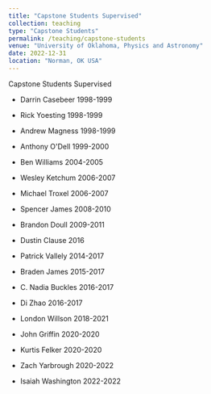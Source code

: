```yaml
---
title: "Capstone Students Supervised"
collection: teaching
type: "Capstone Students"
permalink: /teaching/capstone-students
venue: "University of Oklahoma, Physics and Astronomy"
date: 2022-12-31
location: "Norman, OK USA"
---
```


Capstone Students Supervised





* Darrin Casebeer 1998-1999


* Rick Yoesting 1998-1999


* Andrew Magness 1998-1999


* Anthony O'Dell 1999-2000


* Ben Williams 2004-2005


* Wesley Ketchum 2006-2007


* Michael Troxel 2006-2007


* Spencer James 2008-2010


* Brandon Doull 2009-2011

 
* Dustin Clause 2016

 
* Patrick Vallely 2014-2017

 
* Braden James 2015-2017

 
* C. Nadia Buckles 2016-2017

 
* Di Zhao 2016-2017

 
* London Willson 2018-2021

 
* John Griffin 2020-2020

 
* Kurtis Felker 2020-2020

 
* Zach Yarbrough 2020-2022

 
* Isaiah Washington  2022-2022


